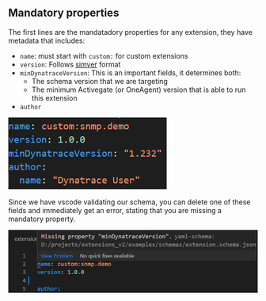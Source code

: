 ## Mandatory properties

The first lines are the mandatadory properties for any extension, they have metadata that includes:

* `name`: must start with `custom:` for custom extensions
* `version`: Follows [simver](https://simver.org/) format
* `minDynatraceVersion`: This is an important fields, it determines both:
    * The schema version that we are targeting
    * The minimum Activegate (or OneAgent) version that is able to run this extension
* `author`

![yaml-01](../../../assets/08-yaml-01.png)

Since we have vscode validating our schema, you can delete one of these fields and immediately get an error, stating that you are missing a mandatory property.

![yaml-01-02](../../../assets/08-yaml-02.png)